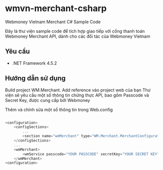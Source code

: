 # wmvn-merchant-csharp
Webmoney Vietnam Merchant C# Sample Code

Đây là thư viện sample code để tích hợp giao tiếp với cổng thanh toán Webmoney Merchant API, dành cho các đối tác của Webmoney Vietnam

Yêu cầu
------------
- .NET Framework 4.5.2

Hướng dẫn sử dụng
-----------------------
Build project WM.Merchant. Add reference vào project web của bạn 
Thư viện sẽ yêu cầu một số thông tin chứng thực API, bao gồm Passcode và Secret Key, được cung cấp bởi Webmoney 

Thêm và chỉnh sửa một số thông tin trong Web.config

```csharp

<configuration>
  	<configSections>
    	...
    	<section name="wmMerchant" type="WM.Merchant.MerchantConfiguration" />
  	</configSections>
	...
	<wmMerchant>
    	<wmService passcode="YOUR PASSCODE" secretKey="YOUR SECRET KEY" productionMode="false" />
  	</wmMerchant>
<configuration>
```
